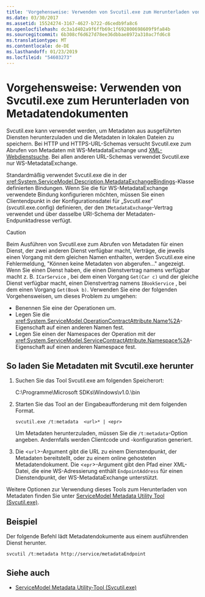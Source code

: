 ```yaml
---
title: 'Vorgehensweise: Verwenden von Svcutil.exe zum Herunterladen von Metadatendokumenten'
ms.date: 03/30/2017
ms.assetid: 15524274-3167-4627-b722-d6cedb9fa8c6
ms.openlocfilehash: dc3a1d402a9f6ffb69c1f692800698609f9fa84b
ms.sourcegitcommit: 6b308cf6d627d78ee36dbbae8972a310ac7fd6c8
ms.translationtype: MT
ms.contentlocale: de-DE
ms.lasthandoff: 01/23/2019
ms.locfileid: "54603273"
---
```

# <a name="how-to-use-svcutilexe-to-download-metadata-documents"></a>Vorgehensweise: Verwenden von Svcutil.exe zum Herunterladen von Metadatendokumenten
Svcutil.exe kann verwendet werden, um Metadaten aus ausgeführten Diensten herunterzuladen und die Metadaten in lokalen Dateien zu speichern. Bei HTTP und HTTPS-URL-Schemas versucht Svcutil.exe zum Abrufen von Metadaten mit WS-MetadataExchange und [XML-Webdienstsuche](https://go.microsoft.com/fwlink/?LinkId=94950). Bei allen anderen URL-Schemas verwendet Svcutil.exe nur WS-MetadataExchange.  
  
 Standardmäßig verwendet Svcutil.exe die in der <xref:System.ServiceModel.Description.MetadataExchangeBindings>-Klasse definierten Bindungen. Wenn Sie die für WS-MetadataExchange verwendete Bindung konfigurieren möchten, müssen Sie einen Clientendpunkt in der Konfigurationsdatei für „Svcutil.exe“ (svcutil.exe.config) definieren, der den `IMetadataExchange`-Vertrag verwendet und über dasselbe URI-Schema der Metadaten-Endpunktadresse verfügt.  
  
> [!CAUTION]
> Beim Ausführen von Svcutil.exe zum Abrufen von Metadaten für einen Dienst, der zwei anderen Dienst verfügbar macht, Verträge, die jeweils einen Vorgang mit dem gleichen Namen enthalten, werden Svcutil.exe eine Fehlermeldung, "Können keine Metadaten von abgerufen..." angezeigt. Wenn Sie einen Dienst haben, die einen Dienstvertrag namens verfügbar macht z. B. `ICarService` , bei dem einen Vorgang `Get(Car c)` und der gleiche Dienst verfügbar macht, einen Dienstvertrag namens `IBookService` , bei dem einen Vorgang `Get(Book b)`. Verwenden Sie eine der folgenden Vorgehensweisen, um dieses Problem zu umgehen:
>
> - Benennen Sie eine der Operationen um.
> - Legen Sie die <xref:System.ServiceModel.OperationContractAttribute.Name%2A>-Eigenschaft auf einen anderen Namen fest.
> - Legen Sie einen der Namespaces der Operation mit der <xref:System.ServiceModel.ServiceContractAttribute.Namespace%2A>-Eigenschaft auf einen anderen Namespace fest.
  
## <a name="to-download-metadata-using-svcutilexe"></a>So laden Sie Metadaten mit Svcutil.exe herunter  
  
1.  Suchen Sie das Tool Svcutil.exe am folgenden Speicherort:  
  
     C:\Programme\Microsoft SDKs\Windows\v1.0.\bin  
  
2.  Starten Sie das Tool an der Eingabeaufforderung mit dem folgenden Format.  
  
    ```  
    svcutil.exe /t:metadata  <url>* | <epr>  
    ```  
  
     Um Metadaten herunterzuladen, müssen Sie die `/t:metadata`-Option angeben. Andernfalls werden Clientcode und -konfiguration generiert.  
  
3.  Die <`url`>-Argument gibt die URL zu einem Dienstendpunkt, der Metadaten bereitstellt, oder zu einem online gehosteten Metadatendokument. Die <`epr`>-Argument gibt den Pfad einer XML-Datei, die eine WS-Adressierung enthält `EndpointAddress` für einen Dienstendpunkt, der WS-MetadataExchange unterstützt.  
  
 Weitere Optionen zur Verwendung dieses Tools zum Herunterladen von Metadaten finden Sie unter [ServiceModel Metadata Utility Tool (Svcutil.exe)](../../../../docs/framework/wcf/servicemodel-metadata-utility-tool-svcutil-exe.md).  
  
## <a name="example"></a>Beispiel  
 Der folgende Befehl lädt Metadatendokumente aus einem ausführenden Dienst herunter.  
  
```  
svcutil /t:metadata http://service/metadataEndpoint  
```  
  
## <a name="see-also"></a>Siehe auch
- [ServiceModel Metadata Utility-Tool (Svcutil.exe)](../../../../docs/framework/wcf/servicemodel-metadata-utility-tool-svcutil-exe.md)
